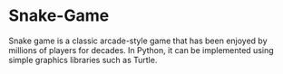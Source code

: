 # Snake-Game
Snake game is a classic arcade-style game that has been enjoyed by millions of players for decades. In Python, it can be implemented using simple graphics libraries such as Turtle.
